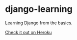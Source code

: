 # django-learning

Learning Django from the basics.

[Check it out on Heroku](https://foxplayer.herokuapp.com/)
